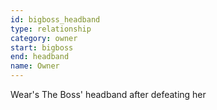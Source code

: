 ```yaml
---
id: bigboss_headband
type: relationship
category: owner
start: bigboss
end: headband
name: Owner
---
```


Wear's The Boss' headband after defeating her

